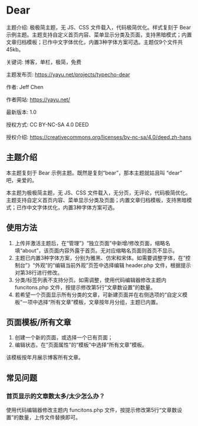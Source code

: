 # Dear

主题介绍: 极极简主题，无 JS、CSS 文件载入，代码极简优化。样式复刻于 Bear 示例主题。主题支持自定义首页内容、菜单显示分类及页面，支持黑暗模式；内置文章归档模板；已作中文字体优化，内置3种字体方案可选。主题仅9个文件共45kb。

关键词: 博客，单栏，极简，免费

主题发布页: https://yayu.net/projects/typecho-dear

作者: Jeff Chen

作者网站: https://yayu.net/

最新版本: 1.0

授权方式: CC BY-NC-SA 4.0 DEED

授权介绍: https://creativecommons.org/licenses/by-nc-sa/4.0/deed.zh-hans


## 主题介绍

本主题复刻于 Bear 示例主题。既然是复刻“bear”，那本主题就姑且叫 “dear” 吧，亲爱的。

本主题为极极简主题，无 JS、CSS 文件载入，无分页，无评论，代码极简优化。主题支持自定义首页内容、菜单显示分类及页面；内置文章归档模板，支持黑暗模式；已作中文字体优化，内置3种字体方案可选。


## 使用方法

1. 上传并激活主题后，在“管理”》“独立页面”中新增/修改页面，缩略名填“about”，该页面内容外露于首页。无对应缩略名页面则首页不显示。
2. 主题已内置3种字体方案，分别为雅黑、仿宋和宋体。如需要调整字体，在“控制台”》“外观”的“编辑当前外观”页签中选择编辑 header.php 文件，根据提示对第38行进行修改。
3. 分类/标签列表不支持分页。如需调整，使用代码编辑器修改主题内 funcitons.php 文件，按提示修改第5行“文章数设置”的数量。
4. 若希望一个页面显示所有分类的文章，可新建页面并在右侧选项的“自定义模板”一项中选择“所有文章”模板，文章按年月分组，主题已内置。


## 页面模板/所有文章

1. 创建一个新的页面，或选择一个已有页面；
2. 编辑状态，在“页面属性”的“模板”中选择“所有文章”模板。

该模板按年月展示博客所有文章。


## 常见问题

### 首页显示的文章数太多/太少怎么办？

使用代码编辑器修改主题内 funcitons.php 文件，按提示修改第5行“文章数设置”的数量，上传文件替换即可。


